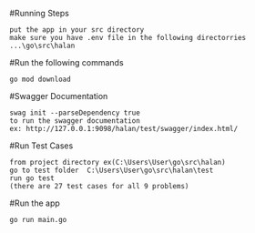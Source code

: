 #Running Steps
 ```
put the app in your src directory
make sure you have .env file in the following directorries
...\go\src\halan
```
#Run the following commands
 ```
go mod download
```
#Swagger Documentation
 ```
swag init --parseDependency true
to run the swagger documentation 
ex: http://127.0.0.1:9098/halan/test/swagger/index.html/
```

#Run Test Cases
 ```
 from project directory ex(C:\Users\User\go\src\halan)
 go to test folder  C:\Users\User\go\src\halan\test
 run go test 
 (there are 27 test cases for all 9 problems)
```
#Run the app
```
go run main.go
```
